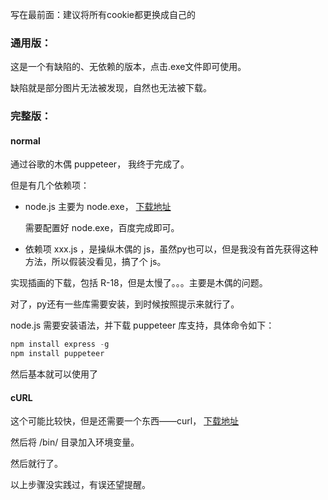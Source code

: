 写在最前面：建议将所有cookie都更换成自己的

### 通用版：

这是一个有缺陷的、无依赖的版本，点击.exe文件即可使用。

缺陷就是部分图片无法被发现，自然也无法被下载。

### 完整版：

#### normal

通过谷歌的木偶 puppeteer， 我终于完成了。

但是有几个依赖项：

- node.js 主要为 node.exe， [下载地址](https://nodejs.org/en/)

    需要配置好 node.exe，百度完成即可。

- 依赖项 xxx.js ，是操纵木偶的 js，虽然py也可以，但是我没有首先获得这种方法，所以假装没看见，搞了个 js。

实现插画的下载，包括 R-18，但是太慢了。。。主要是木偶的问题。

对了，py还有一些库需要安装，到时候按照提示来就行了。

node.js 需要安装语法，并下载 puppeteer 库支持，具体命令如下：

~~~cpp
npm install express -g
npm install puppeteer
~~~

然后基本就可以使用了

#### cURL

这个可能比较快，但是还需要一个东西——curl， [下载地址](https://curl.haxx.se/windows/dl-7.72.0_3/curl-7.72.0_3-win64-mingw.zip)

然后将 /bin/ 目录加入环境变量。

然后就行了。



以上步骤没实践过，有误还望提醒。